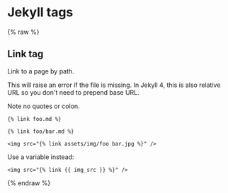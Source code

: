 # Jekyll tags

{% raw %}

## Link tag

Link to a page by path.

This will raise an error if the file is missing. In Jekyll 4, this is also relative URL so you don't need to prepend base URL.

Note no quotes or colon.
```liquid
{% link foo.md %}

{% link foo/bar.md %}
```


```liquid
<img src="{% link assets/img/foo bar.jpg %}" />
```

Use a variable instead:

```liquid
<img src="{% link {{ img_src }} %}" />
```

{% endraw %}
